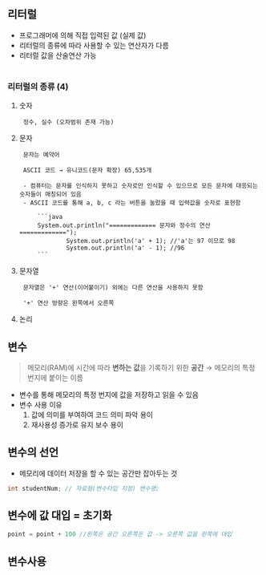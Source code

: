 ## 리터럴

- 프로그래머에 의해 직접 입력된 값 (실제 값)
- 리터럴의 종류에 따라 사용할 수 있는 연산자가 다름
- 리터럴 값을 산술연산 가능
<br><br>
### 리터럴의 종류 (4)
1. 숫자

        정수, 실수 (오차범위 존재 가능)
        
2. 문자

        문자는 예약어

        ASCII 코드 → 유니코드(문자 확장) 65,535개

        - 컴퓨터는 문자를 인식하지 못하고 숫자로만 인식할 수 있으므로 모든 문자에 대응되는 숫자들이 매칭되어 있음
        - ASCII 코드를 통해 a, b, c 라는 버튼을 눌렀을 때 입력값을 숫자로 표현함

            ```java
            System.out.println("============= 문자와 정수의 연산 =============");
            		System.out.println('a' + 1); //'a'는 97 이므로 98
            		System.out.println('a' - 1); //96
            ```
3. 문자열

        문자열은 '+' 연산(이어붙이기) 외에는 다른 연산을 사용하지 못함

        '+' 연산 방향은 왼쪽에서 오른쪽


4. 논리


## 변수

> 메모리(RAM)에 시간에 따라 **변하는 값**을 기록하기 위한 **공간** → 메모리의 특정 번지에 붙이는 이름

- 변수를 통해 메모리의 특정 번지에 값을 저장하고 읽을 수 있음
- 변수 사용 이유
    1. 값에 의미를 부여하여 코드 의미 파악 용이
    2.  재사용성 증가로 유지 보수 용이

## 변수의 선언

- 메모리에 데이터 저장을 할 수 있는 공간만 잡아두는 것

```java
int studentNum; // 자료형(변수타입 지정) 변수명;
```
## 변수에 값 대입 = 초기화

```java
point = point + 100 //왼쪽은 공간 오른쪽은 값 -> 오른쪽 값을 왼쪽에 대입
```

## 변수사용
